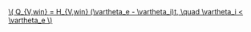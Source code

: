 <a href="/eco2_guide_center/1.%20ECO2%20Logic%20Guide/Hee1_Equation_List.html" class="equation-link" target="_blank" rel="noopener noreferrer">
  \( Q_{V,win} = H_{V,win} (\vartheta_e - \vartheta_i)t, \quad \vartheta_i < \vartheta_e \) 
</a>
